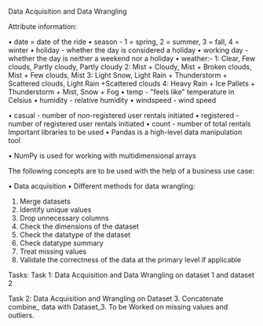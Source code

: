  Data Acquisition and Data Wrangling

Attribute information:

• date = date of the ride
• season - 1 = spring, 2 = summer, 3 = fall, 4 = winter
• holiday - whether the day is considered a holiday
• working day - whether the day is neither a weekend nor a holiday
• weather:-
1: Clear, Few clouds, Partly cloudy, Partly cloudy
2: Mist + Cloudy, Mist + Broken clouds, Mist + Few clouds, Mist
3: Light Snow, Light Rain + Thunderstorm + Scattered clouds, Light Rain
+Scattered clouds
4: Heavy Rain + Ice Pallets + Thunderstorm + Mist, Snow + Fog
• temp - "feels like" temperature in Celsius
• humidity - relative humidity
• windspeed - wind speed

• casual - number of non-registered user rentals initiated
• registered - number of registered user rentals initiated
• count - number of total rentals
Important libraries to be used
• Pandas is a high-level data manipulation tool

• NumPy is used for working with multidimensional arrays

The following concepts are to be used with the help of a business use case:

• Data acquisition
• Different methods for data wrangling:
1. Merge datasets
2. Identify unique values
3. Drop unnecessary columns
4. Check the dimensions of the dataset
5. Check the datatype of the dataset
6. Check datatype summary
7. Treat missing values
8. Validate the correctness of the data at the primary level if applicable

Tasks:
Task 1: Data Acquisition and Data Wrangling on dataset 1 and dataset 2

Task 2: Data Acquisition and Wrangling on Dataset 3.
Concatenate combine_ data with Dataset_3. To be Worked on missing values and
outliers.

